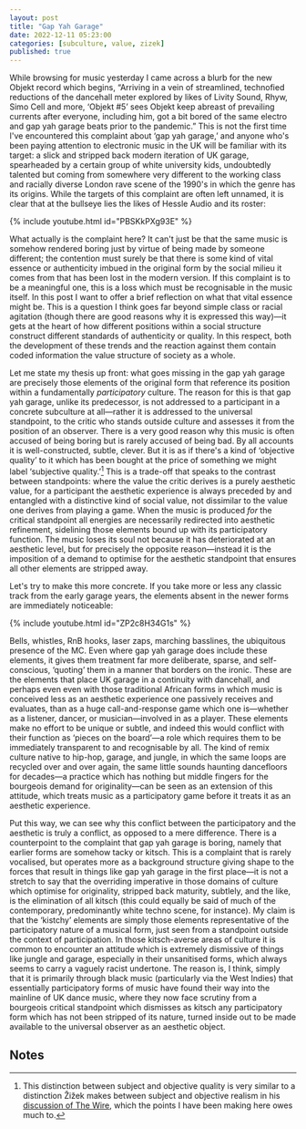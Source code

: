 ```yaml
---
layout: post
title: "Gap Yah Garage"
date: 2022-12-11 05:23:00
categories: [subculture, value, zizek]
published: true
---
```


While browsing for music yesterday I came across a blurb for the new Objekt record which begins, “Arriving in a vein of streamlined, technofied reductions of the dancehall meter explored by likes of Livity Sound, Rhyw, Simo Cell and more, ‘Objekt #5’ sees Objekt keep abreast of prevailing currents after everyone, including him, got a bit bored of the same electro and gap yah garage beats prior to the pandemic.” This is not the first time I've encountered this complaint about ‘gap yah garage,’ and anyone who's been paying attention to electronic music in the UK will be familiar with its target: a slick and stripped back modern iteration of UK garage, spearheaded by a certain group of white university kids, undoubtedly talented but coming from somewhere very different to the working class and racially diverse London rave scene of the 1990's in which the genre has its origins. While the targets of this complaint are often left unnamed, it is clear that at the bullseye lies the likes of Hessle Audio and its roster:

{% include youtube.html id="PBSKkPXg93E" %}

What actually is the complaint here? It can't just be that the same music is somehow rendered boring just by virtue of being made by someone different; the contention must surely be that there is some kind of vital essence or authenticity imbued in the original form by the social milieu it comes from that has been lost in the modern version. If this complaint is to be a meaningful one, this is a loss which must be recognisable in the music itself. In this post I want to offer a brief reflection on what that vital essence might be. This is a question I think goes far beyond simple class or racial agitation (though there are good reasons why it is expressed this way)—it gets at the heart of how different positions within a social structure construct different standards of authenticity or quality. In this respect, both the development of these trends and the reaction against them contain coded information the value structure of society as a whole.

Let me state my thesis up front: what goes missing in the gap yah garage are precisely those elements of the original form that reference its position within a fundamentally _participatory_ culture. The reason for this is that gap yah garage, unlike its predecessor, is not addressed to a participant in a concrete subculture at all—rather it is addressed to the universal standpoint, to the critic who stands outside culture and assesses it from the position of an observer. There is a very good reason why this music is often accused of being boring but is rarely accused of being bad. By all accounts it is well-constructed, subtle, clever. But it is as if there's a kind of ‘objective quality’ to it which has been bought at the price of something we might label ‘subjective quality.’[^1] This is a trade-off that speaks to the contrast between standpoints: where the value the critic derives is a purely aesthetic value, for a participant the aesthetic experience is always preceded by and entangled with a distinctive kind of social value, not dissimilar to the value one derives from playing a game. When the music is produced _for_ the critical standpoint all energies are necessarily redirected into aesthetic refinement, sidelining those elements bound up with its participatory function. The music loses its soul not because it has deteriorated at an aesthetic level, but for precisely the opposite reason—instead it is the imposition of a demand to optimise for the aesthetic standpoint that ensures all other elements are stripped away.

Let's try to make this more concrete. If you take more or less any classic track from the early garage years, the elements absent in the newer forms are immediately noticeable:

{% include youtube.html id="ZP2c8H34G1s" %}

Bells, whistles, RnB hooks, laser zaps, marching basslines, the ubiquitous presence of the MC. Even where gap yah garage does include these elements, it gives them treatment far more deliberate, sparse, and self-conscious, ‘quoting’ them in a manner that borders on the ironic. These are the elements that place UK garage in a continuity with dancehall, and perhaps even even with those traditional African forms in which music is conceived less as an aesthetic experience one passively receives and evaluates, than as a huge call-and-response game which one is—whether as a listener, dancer, or musician—involved in as a player. These elements make no effort to be unique or subtle, and indeed this would conflict with their function as ‘pieces on the board’—a role which requires them to be immediately transparent to and recognisable by all. The kind of remix culture native to hip-hop, garage, and jungle, in which the same loops are recycled over and over again, the same little sounds haunting dancefloors for decades—a practice which has nothing but middle fingers for the bourgeois demand for originality—can be seen as an extension of this attitude, which treats music as a participatory game before it treats it as an aesthetic experience.  

Put this way, we can see why this conflict between the participatory and the aesthetic is truly a conflict, as opposed to a mere difference. There is a counterpoint to the complaint that gap yah garage is boring, namely that earlier forms are somehow tacky or kitsch. This is a complaint that is rarely vocalised, but operates more as a background structure giving shape to the forces that result in things like gap yah garage in the first place—it is not a stretch to say that the overriding
imperative in those domains of culture which optimise for originality, stripped back maturity, subtlely, and the like, is the elimination of all kitsch (this could equally be said of much of the contemporary, predominantly white techno scene, for instance). My claim is that the ‘kistchy’ elements are simply those elements representative of the participatory nature of a musical form, just seen from a standpoint outside the context of participation. In those kitsch-averse areas of culture it is common to encounter an attitude which is extremely dismissive of things like jungle and garage, especially in their unsanitised forms, which always seems to carry a vaguely racist undertone. The reason is, I think, simply that it is primarily through black music (particularly via the West Indies) that essentially participatory forms of music have found their way into the mainline of UK dance music, where they now face scrutiny from a bourgeois critical standpoint which dismisses as kitsch any participatory form which has not been stripped of its nature, turned inside out to be made available to the universal observer as an aesthetic object.

## Notes

[^1]: This distinction between subject and objective quality is very similar to a distinction Žižek makes between subject and objective realism in his [discussion of The Wire](https://www.youtube.com/watch?v=Fsf4rAGlR5s&t=4608s&ab_channel=Emporium), which the points I have been making here owes much to.
